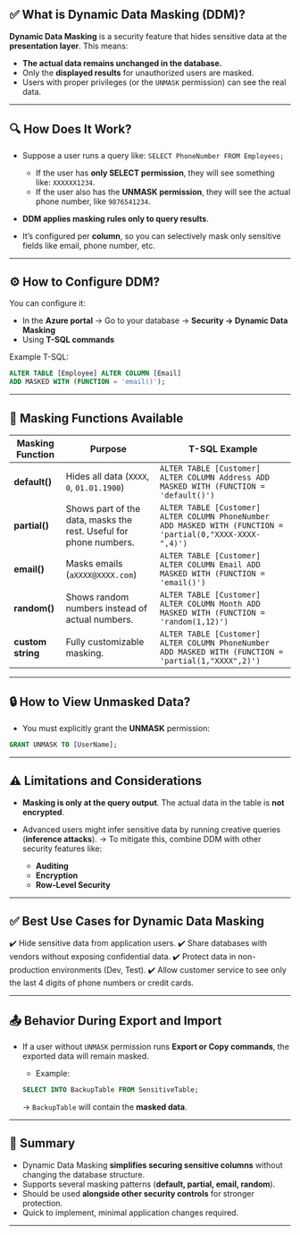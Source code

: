 ## ✅ **What is Dynamic Data Masking (DDM)?**

**Dynamic Data Masking** is a security feature that hides sensitive data at the **presentation layer**. This means:

- **The actual data remains unchanged in the database.**
- Only the **displayed results** for unauthorized users are masked.
- Users with proper privileges (or the `UNMASK` permission) can see the real data.

---

## 🔍 **How Does It Work?**

- Suppose a user runs a query like:
  `SELECT PhoneNumber FROM Employees;`

  - If the user has **only SELECT permission**, they will see something like: `XXXXXX1234`.
  - If the user also has the **UNMASK permission**, they will see the actual phone number, like `9876541234`.

- **DDM applies masking rules only to query results**.

- It’s configured per **column**, so you can selectively mask only sensitive fields like email, phone number, etc.

---

## ⚙️ **How to Configure DDM?**

You can configure it:

- In the **Azure portal** → Go to your database → **Security → Dynamic Data Masking**
- Using **T-SQL commands**

Example T-SQL:

```sql
ALTER TABLE [Employee] ALTER COLUMN [Email]
ADD MASKED WITH (FUNCTION = 'email()');
```

---

## 🔑 **Masking Functions Available**

| **Masking Function** | **Purpose**                                                       | **T-SQL Example**                                                                                          |
| -------------------- | ----------------------------------------------------------------- | ---------------------------------------------------------------------------------------------------------- |
| **default()**        | Hides all data (`XXXX`, `0`, `01.01.1900`)                        | `ALTER TABLE [Customer] ALTER COLUMN Address ADD MASKED WITH (FUNCTION = 'default()')`                     |
| **partial()**        | Shows part of the data, masks the rest. Useful for phone numbers. | `ALTER TABLE [Customer] ALTER COLUMN PhoneNumber ADD MASKED WITH (FUNCTION = 'partial(0,"XXXX-XXXX-",4)')` |
| **email()**          | Masks emails (`aXXXX@XXXX.com`)                                   | `ALTER TABLE [Customer] ALTER COLUMN Email ADD MASKED WITH (FUNCTION = 'email()')`                         |
| **random()**         | Shows random numbers instead of actual numbers.                   | `ALTER TABLE [Customer] ALTER COLUMN Month ADD MASKED WITH (FUNCTION = 'random(1,12)')`                    |
| **custom string**    | Fully customizable masking.                                       | `ALTER TABLE [Customer] ALTER COLUMN PhoneNumber ADD MASKED WITH (FUNCTION = 'partial(1,"XXXX",2)')`       |

---

## 🔒 **How to View Unmasked Data?**

- You must explicitly grant the **UNMASK** permission:

```sql
GRANT UNMASK TO [UserName];
```

---

## ⚠️ **Limitations and Considerations**

- **Masking is only at the query output**. The actual data in the table is **not encrypted**.
- Advanced users might infer sensitive data by running creative queries (**inference attacks**).
  → To mitigate this, combine DDM with other security features like:

  - **Auditing**
  - **Encryption**
  - **Row-Level Security**

---

## ✅ **Best Use Cases for Dynamic Data Masking**

✔️ Hide sensitive data from application users.
✔️ Share databases with vendors without exposing confidential data.
✔️ Protect data in non-production environments (Dev, Test).
✔️ Allow customer service to see only the last 4 digits of phone numbers or credit cards.

---

## 📤 **Behavior During Export and Import**

- If a user without `UNMASK` permission runs **Export or Copy commands**, the exported data will remain masked.

  - Example:

  ```sql
  SELECT INTO BackupTable FROM SensitiveTable;
  ```

  → `BackupTable` will contain the **masked data**.

---

## 📝 **Summary**

- Dynamic Data Masking **simplifies securing sensitive columns** without changing the database structure.
- Supports several masking patterns (**default, partial, email, random**).
- Should be used **alongside other security controls** for stronger protection.
- Quick to implement, minimal application changes required.

---
